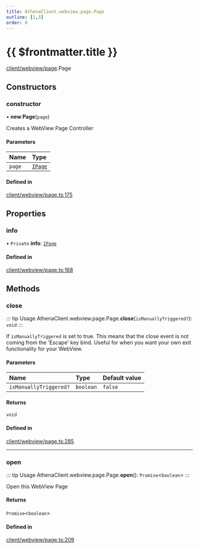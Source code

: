 ```yaml
---
title: AthenaClient.webview.page.Page
outline: [1,3]
order: 0
---
```


# {{ $frontmatter.title }}


[client/webview/page](../modules/client_webview_page.md).Page

## Constructors

### constructor

• **new Page**(`page`)

Creates a WebView Page Controller

#### Parameters

| Name | Type |
| :------ | :------ |
| `page` | [`IPage`](../interfaces/client_webview_page_IPage.md) |

#### Defined in

[client/webview/page.ts:175](https://github.com/Stuyk/altv-athena/blob/ce61c7c/src/core/client/webview/page.ts#L175)

## Properties

### info

• `Private` **info**: [`IPage`](../interfaces/client_webview_page_IPage.md)

#### Defined in

[client/webview/page.ts:168](https://github.com/Stuyk/altv-athena/blob/ce61c7c/src/core/client/webview/page.ts#L168)

## Methods

### close

::: tip Usage
AthenaClient.webview.page.Page.**close**(`isManuallyTriggered?`): `void`
:::

If `isManuallyTriggered` is set to true.
This means that the close event is not coming from the 'Escape' key bind.
Useful for when you want your own exit functionality for your WebView.

#### Parameters

| Name | Type | Default value |
| :------ | :------ | :------ |
| `isManuallyTriggered?` | `boolean` | `false` |

#### Returns

`void`

#### Defined in

[client/webview/page.ts:285](https://github.com/Stuyk/altv-athena/blob/ce61c7c/src/core/client/webview/page.ts#L285)

___

### open

::: tip Usage
AthenaClient.webview.page.Page.**open**(): `Promise`<`boolean`\>
:::

Open this WebView Page

#### Returns

`Promise`<`boolean`\>

#### Defined in

[client/webview/page.ts:209](https://github.com/Stuyk/altv-athena/blob/ce61c7c/src/core/client/webview/page.ts#L209)
